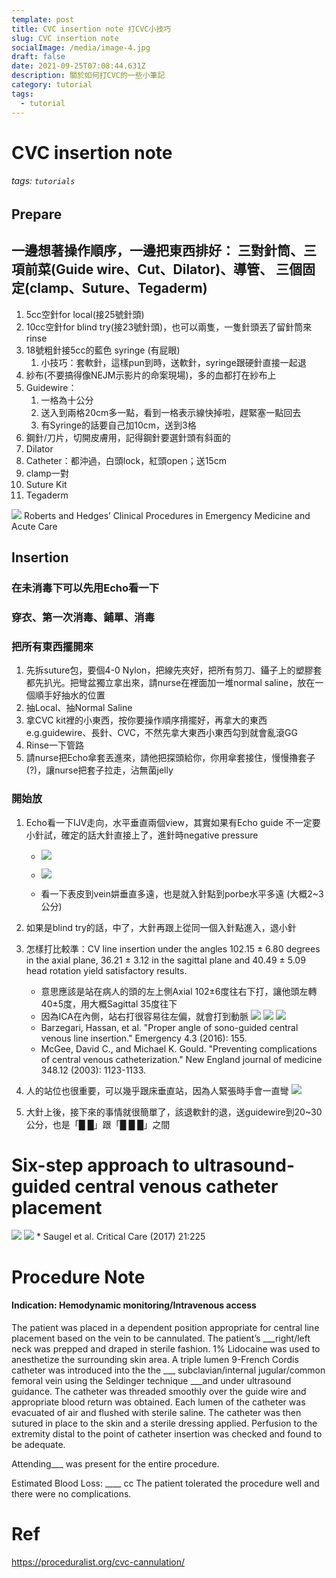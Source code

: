 ```yaml
---
template: post
title: CVC insertion note 打CVC小技巧
slug: CVC insertion note
socialImage: /media/image-4.jpg
draft: false
date: 2021-09-25T07:08:44.631Z
description: 關於如何打CVC的一些小筆記
category: tutorial
tags:
  - tutorial
---
```

# CVC insertion note
###### tags: `tutorials`
## Prepare
一邊想著操作順序，一邊把東西排好：
三對針筒、三項前菜(Guide wire、Cut、Dilator)、導管、
三個固定(clamp、Suture、Tegaderm)
---
1. 5cc空針for local(接25號針頭)
2. 10cc空針for blind try(接23號針頭)，也可以兩隻，一隻針頭丟了留針筒來rinse
3. 18號粗針接5cc的藍色 syringe (有屁眼)
    1. 小技巧：套軟針，這樣pun到時，送軟針，syringe跟硬針直接一起退
5. 紗布(不要搞得像NEJM示影片的命案現場)，多的血都打在紗布上
6. Guidewire：
    1. 一格為十公分
    2. 送入到兩格20cm多一點，看到一格表示線快掉啦，趕緊塞一點回去
    3. 有Syringe的話要自己加10cm，送到3格
7. 鋼針/刀片，切開皮膚用，記得鋼針要選針頭有斜面的
8. Dilator
9. Catheter：都沖過，白頭lock，紅頭open；送15cm
10. clamp一對
11. Suture Kit
12. Tegaderm

![](https://i.imgur.com/LgqBeC3.jpg)
Roberts and Hedges’ Clinical Procedures in Emergency Medicine and Acute Care
## Insertion
### 在未消毒下可以先用Echo看一下
### 穿衣、第一次消毒、鋪單、消毒
### 把所有東西擺開來
1. 先拆suture包，要個4-0 Nylon，把線先夾好，把所有剪刀、鑷子上的塑膠套都先扒光。把彎盆獨立拿出來，請nurse在裡面加一堆normal saline，放在一個順手好抽水的位置
2. 抽Local、抽Normal Saline
3. 拿CVC kit裡的小東西，按你要操作順序揹擺好，再拿大的東西e.g.guidewire、長針、CVC，不然先拿大東西小東西勾到就會亂滾GG
4. Rinse一下管路
5. 請nurse把Echo傘套丟進來，請他把探頭給你，你用傘套接住，慢慢擼套子(?)，讓nurse把套子拉走，沾無菌jelly

### 開始放
1. Echo看一下IJV走向，水平垂直兩個view，其實如果有Echo guide 不一定要小針試，確定的話大針直接上了，進針時negative pressure
    * ![](https://i.imgur.com/UOecq13.png)
    * ![](https://i.imgur.com/dnAjVXF.png)

    * 看一下表皮到vein妌垂直多遠，也是就入針點到porbe水平多遠 (大概2~3公分)

3. 如果是blind try的話，中了，大針再跟上從同一個入針點進入，退小針
4. 怎樣打比較準：CV line insertion under the angles 102.15 ± 6.80 degrees in the axial plane, 36.21 ± 3.12 in the sagittal plane and 40.49 ± 5.09 head rotation yield satisfactory results.
    * 意思應該是站在病人的頭的左上側Axial 102±6度往右下打，讓他頭左轉40±5度，用大概Sagittal 35度往下
    * 因為ICA在內側，站右打很容易往左偏，就會打到動脈
![](https://i.imgur.com/RcokSwb.png)
![](https://i.imgur.com/diCAYiA.png)
![](https://i.imgur.com/XX6hQX7.jpg)
    * Barzegari, Hassan, et al. "Proper angle of sono-guided central venous line insertion." Emergency 4.3 (2016): 155.
    * McGee, David C., and Michael K. Gould. "Preventing complications of central venous catheterization." New England journal of medicine 348.12 (2003): 1123-1133.

4. 人的站位也很重要，可以幾乎跟床垂直站，因為人緊張時手會一直彎
![](https://i.imgur.com/lkYMG7G.jpg)
5. 大針上後，接下來的事情就很簡單了，該退軟針的退，送guidewire到20~30公分，也是「█ █」跟「█ █ █」之間

# Six-step approach to ultrasound-guided central venous catheter placement
![](https://i.imgur.com/5yF3P8H.png)
![](https://i.imgur.com/mgmIMov.png)
    * Saugel et al. Critical Care (2017) 21:225 




# Procedure Note

#### Indication: Hemodynamic monitoring/Intravenous access

The patient was placed in a dependent position appropriate for central line placement based on the vein to be cannulated. The patient’s ___right/left neck was prepped and draped in sterile fashion. 1% Lidocaine was used to anesthetize the surrounding skin area. A triple lumen  9-French Cordis catheter was introduced into the the ___ subclavian/internal jugular/common femoral vein using the Seldinger technique  ___and under ultrasound guidance. The catheter was threaded smoothly over the guide wire and appropriate blood return was obtained. Each lumen of the catheter was evacuated of air and flushed with sterile saline. The catheter was then sutured in place to the skin and a sterile dressing applied. Perfusion to the extremity distal to the point of catheter insertion was checked and found to be adequate. 

Attending___ was present for the entire procedure.

Estimated Blood Loss: ____ cc
The patient tolerated the procedure well and there were no complications.

# Ref
https://proceduralist.org/cvc-cannulation/